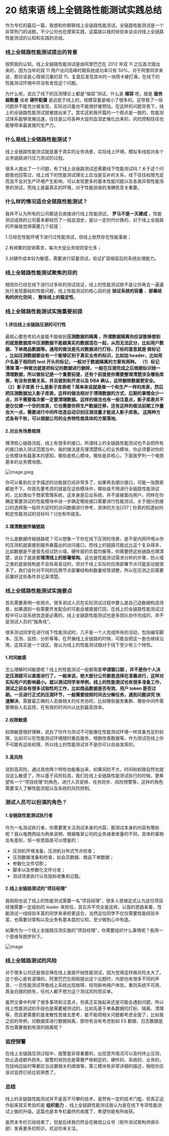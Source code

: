 20 结束语 线上全链路性能测试实践总结
====================

作为专栏的最后一篇，我想和你聊聊线上全链路性能测试。全链路性能测试是一个非常热门的话题，不少公司也在摸索实践，这篇就以我的经验来谈谈对线上全链路性能测试的认知和实践的总结。

### 线上全链路性能测试提出的背景

按照我的认知，线上全链路性能测试是由阿里巴巴在 2012 年双 11 之后首次提出来的，因为当年的双 11 用户访问高峰时期系统成功率只有 50%，对于阿里同学来说，那应该是心情很沉重的双 11，复盘后发现其中的一块网卡被打满，在线下的性能测试环境中并没有发现这个问题。

为什么呢，说白了线下的压测理论上都是“缩容”测试，什么是 **缩容** 呢，就是 **服务器数量** 或者 **硬件配置** 是远低于线上的，规模容量是缩小了很多的。这导致了一些问题并不能充分被发现，实际访问量也不能很好被预估。在这样的问题背景下，线上的全链路性能测试就被提出来了。其实这和我开篇的一个观点是一致的，性能测试体系能够发展迅速，往往是公司各种大促的血泪史催化出来的，风险控制往往也能够带来最直接的生产力。

### 什么是线上全链路性能测试？

线上全链路性能测试就是基于真实的业务场景，实际线上环境，模拟多线程对各个业务链路进行压力测试的过程。

很多人提出了一个问题，有了线上全链路测试还需要线下性能测试吗？关于这个问题我也回答过，线上线下的性能测试理论上应当是互补的关系，线下往往权限充足而且不会对生产环境产生影响，可以发现更多的基本性能问题以及各类异常性能场景的测试，而线上是最真实的环境，对于性能验收的准确性至关重要。

### 什么样的情况适合全链路性能测试？

我并不认为所有的公司都适合直接进行线上性能测试， **罗马不是一天建成** ，性能测试成熟的公司基本都经历了一段血泪史，是以一定的代价换的，对于线上全链路的开展我觉得需要几个前提：

1.已经在性能环境下进行过性能测试，但线上依然存在性能事故；

2.有频繁的促销需求，每次大促业务规则变化多；

3.对硬件成本较为敏感，需要进行容量测试，验证扩容缩容后的系统处理能力。

### 线上全链路性能测试聚焦的目的

相信你已经在线下进行过多轮的测试验证，线上的性能测试绝不是让你再去一遍遍执行发现基础的性能问题，线上性能测试的核心目的是 **验证系统的容量** 、**部署结构的优化空间 **、** 整体线上的稳定性**。

### 线上全链路性能测试实施重要前提

#### 1.评估线上全链路压测的可行性

最核心要思考的点是能不能做到**压测数据的隔离 **，所谓数据隔离你应该能够想到的就是数据库中压测数据不能跟真实的数据混在一起，从而无法区分，比如用户数据、下单商品数据等。通用的做法是先对数据进行打标，打标的意思就是** 做标记 **，比如压测数据都会有一个能够区别于真实业务的标识，比如加 header，比如用户名基于相同的 test 开头的标记，一般对于数据隔离的方案有两种。** （1）标记清理 **第一种做法就是把标记的数据进行删除，一般在压测完成之后根据标识统一清理数据，所以做标记是一个重要前提，还有个前提是你需要整理清楚涉及哪些库表，有没有依赖关系，并且做到和开发以及 DBA 确认，这样删除数据更安全。** （2）影子库表 **什么是影子库表呢？简单来说就是做一个和生产一样的库表，然后把压测数据加入影子库表，这样的做法相对于清理数据的方式，后期的事情会少一点，并不需要每次都一定要清理数据。这样的做法也有一些注意点，影子库表并不是仅仅建一个空的库表，它也需要你将生产数据迁移，还有这样的做法前期工作量会大一点，需要进行中间件改造自动识别压测流量才能进入影子库表。** 这两种方式各有千秋，可以根据公司的业务特性做具体的方案落地**。

#### 2.对业务场景梳理

理清核心链路流程，线上有很多的接口，所谓线上的全链路性能测试也不会把所有的接口纳入测试范围当中。我的做法是先理清楚核心的业务模块，你必须要对你的业务模块有最基本的感知，哪些是核心模块，哪些是非核心，下面我罗列一个电商基本的业务模块图。

![image.jpeg](assets/Cgp9HWBPF7aATC1ZAAX7u34dGzQ71.jpeg)

你可以看到仅文字描述的功能就已经非常多了，如果再去细分接口，可能一张图表都放不下。你首先要考虑的就是在这些模块中，哪些是不用进行全链路性能测试的，比如类似于商家管理系统，这本身是后台系统，并不直接面向用户。同样在你确定需要测试的性能模块中进一步确定哪些接口需要进行性能测试，关于细分到接口的选择我一般将大促时的访问数据进行参考，具体的方法\[《07 | 你真的知道如何制定性能测试的目标吗？》\]也有所提及。

#### 3.理清数据传输链路

什么是数据传输链路呢？可以想象一下你在线下压测的场景，是不是内网环境从你的压测机就直接到服务暴露出的访问接口。而线上的链路可能远比这个复杂得多，比如数据是不是首先经过防火墙、硬件层的负载均衡等，你需要把这些链路也理清楚，说白了就是要**理清线上的部署架构**。这也是性能测试需求分析的步骤，防火墙之类的底层结构是不会轻易变动的，但对于线上实际的应用部署节点可能变动就很多了，我们会针对不同的应用节点部署结构和数量经常调整，所以在压测之前需要前置好这些条件并记录清楚。

### 线上全链路性能测试实施要点

首先需要表明一些观点，很多测试人员在实际测试过程中要么是自己造数据构造场景，如果遇到一些需要开发配合的可能会被直接打回，在线上的全链路性能测试过程中可以说系统改造是必需的，线上全链路性能测试也是多团队协作完成的，并不是测试人员的“独角戏”。

很多测试同学在进行线下性能测试时，几乎是一个人完成所有的活动，包括编写脚本、压测、监控、分析等等。在开展线上全链路的时候，可能会把这一套也继续沿用，这其实是一个误区，我认为线上的性能测试相对于线下至少有三个特性。

#### 1.时间敏感

怎么理解时间敏感呢？线上的性能测试一般都需要**申请窗口期 **，并不是你个人决定压测就可以直接进行了，一般来说，绝大部分公司都是选择在凌晨进行，这样对实际用户的影响最小。就以测试同学来举例，线上的性能测试也有很多准备工作，测试之前会有很多试验性的工作，比如商品数据是否有效、用户 token 是否过期。一旦进行正式的压测环节，一般需要按照时间去分解任务，遇到问题讲究** 快速解决**，需要最正确的人去做相关的任务协同，比如哪些服务集群、哪些中间件需要哪些人去监控，在有效的时间内以达到最高效率。

#### 2.权限敏感

权限敏感很好理解，说白了你作为测试不可能像在性能测试环境一样具备充足的权限，比如可以在性能测试环境随时重启服务，增删改查数据等。作为测试在线上你不可能有这些权限，所以线上的性能测试并不是你可以自由发挥的。

#### 3.高风险

说到高风险，通过其他两个特性也能看出来，如果风险不大，时间和权限自然也就没这么敏感了，所以基于风险较高，我们在线上全链路性能测试执行的时候，更希望有一个“项目经理”的角色，进行人员安排、任务同步、风险预警等，这样的角色需要深入了解性能流程以及系统的风险控制。

### 测试人员可以扮演的角色？

#### 1.全链路性能测试执行者

作为一名测试执行者，你需要更关注测试本身的内容，那测试本身的内容有哪些呢？我以电商网站为例来说明，根据每家公司的业务或者体量的不同，具体的事物会有差别，但一些思路是可以借鉴的：

* 压测机环境准备，压测机分布式节点检查；
* 压测数据准备和检查，如会员数据、商品下单数据；
* 参数化文件切割；
* 脚本以及参数化文件分发；
* 测试场景执行以及指标收集和记载。

#### 2.线上全链路测试的“项目经理”

我刚刚也说了线上的性能测试需要一名“项目经理”，很多人思维定式认为这位项目经理需要一定级别的 leader 来担任，其实并不完全是这样。以我的思路来看，性能测试一线经验丰富的同学来承担更适合，当然这位同学不仅仅需要性能经验丰富，也需要对架构以及业务有基本盘的认知，至少做到心中有底。

如果作为一个线上全链路压测实施的“项目经理”，你需要组织什么事情呢？我用一个思维导图罗列下。

![image](assets/CioPOWBPF9iAKO_EAAWsXVsEDbA52.jpeg)

### 线上全链路测试的风险

对于很多公司还是很忌惮在线上直接开始性能测试，因为觉得这样做风险太大了。这个担心是有道理的，阿里巴巴在刚刚提出这个议题时，内部也有很多不同的声音，一旦性能测试导致线上系统出现故障，轻则影响用户体验，重则系统不可用、真金白银的损失，任何人都不想为这个测试风险而买单。

虽然文章中列举了很多事项和注意点，但真正实施起来还是可能会遇到问题，所以线上性能测试的手段也是需要被测试的，比如先基于单条数据的打标、隔离、清理等，而且更需要的是发散性思维去思考，能不能把相关问题都考虑全面了，比如我之前的举例，对数据库进行数据隔离，那你有没有考虑到如 ES 数据、日志数据是否也需要做到有效的隔离呢？

### 监控预警

在线上全链路压测过程中，报警是非常重要的，出现意外情况可以及时终止压测，防止造成额外损失。报警的规则也是需要严格制定的，硬件的、系统的、业务的，包括响应延时等都应当设置相关的阈值等，第三模块有非常详细的描述，相信你应该对监控已经比较熟悉了。

### 总结

线上的全链路性能测试并不是高不可攀的技术，虽然有一定的技术门槛，但真正运作起来其实考验的是 **组织能力** ，线上全链路性能测试我认为是在线下专项性能测试上做的升级。这篇也是本专栏最终的收尾了，希望你能有所收获。

虽然本专栏已经结束了，但是后续我仍然会在微信公众号（软件测试架构师俱乐部）发表更多的知识，欢迎你来关注。
